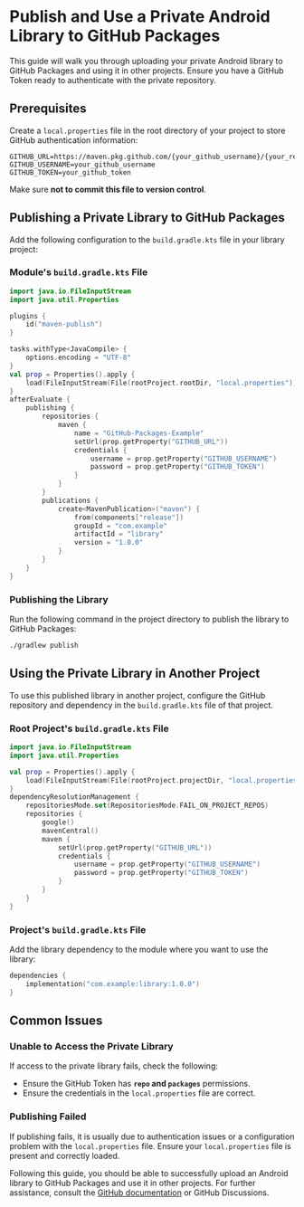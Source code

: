 # Publish and Use a Private Android Library to GitHub Packages

This guide will walk you through uploading your private Android library to GitHub Packages and using it in other projects. Ensure you have a GitHub Token ready to authenticate with the private repository.

## Prerequisites

Create a `local.properties` file in the root directory of your project to store GitHub authentication information:

```properties
GITHUB_URL=https://maven.pkg.github.com/{your_github_username}/{your_repository_name}
GITHUB_USERNAME=your_github_username
GITHUB_TOKEN=your_github_token
```

Make sure **not to commit this file to version control**.

## Publishing a Private Library to GitHub Packages

Add the following configuration to the `build.gradle.kts` file in your library project:

### Module's `build.gradle.kts` File

```kotlin
import java.io.FileInputStream
import java.util.Properties

plugins {
    id("maven-publish")
}

tasks.withType<JavaCompile> {
    options.encoding = "UTF-8"
}
val prop = Properties().apply {
    load(FileInputStream(File(rootProject.rootDir, "local.properties")))
}
afterEvaluate {
    publishing {
        repositories {
            maven {
                name = "GitHub-Packages-Example"
                setUrl(prop.getProperty("GITHUB_URL"))
                credentials {
                    username = prop.getProperty("GITHUB_USERNAME")
                    password = prop.getProperty("GITHUB_TOKEN")
                }
            }
        }
        publications {
            create<MavenPublication>("maven") {
                from(components["release"])
                groupId = "com.example"
                artifactId = "library"
                version = "1.0.0"
            }
        }
    }
}
```

### Publishing the Library

Run the following command in the project directory to publish the library to GitHub Packages:

```bash
./gradlew publish
```

## Using the Private Library in Another Project

To use this published library in another project, configure the GitHub repository and dependency in the `build.gradle.kts` file of that project.

### Root Project's `build.gradle.kts` File

```kotlin
import java.io.FileInputStream
import java.util.Properties

val prop = Properties().apply {
    load(FileInputStream(File(rootProject.projectDir, "local.properties")))
}
dependencyResolutionManagement {
    repositoriesMode.set(RepositoriesMode.FAIL_ON_PROJECT_REPOS)
    repositories {
        google()
        mavenCentral()
        maven {
            setUrl(prop.getProperty("GITHUB_URL"))
            credentials {
                username = prop.getProperty("GITHUB_USERNAME")
                password = prop.getProperty("GITHUB_TOKEN")
            }
        }
    }
}

```

### Project's `build.gradle.kts` File

Add the library dependency to the module where you want to use the library:

```kotlin
dependencies {
    implementation("com.example:library:1.0.0")
}
```

## Common Issues

### Unable to Access the Private Library

If access to the private library fails, check the following:
- Ensure the GitHub Token has **`repo` and `packages`** permissions.
- Ensure the credentials in the `local.properties` file are correct.

### Publishing Failed

If publishing fails, it is usually due to authentication issues or a configuration problem with the `local.properties` file. Ensure your `local.properties` file is present and correctly loaded.

Following this guide, you should be able to successfully upload an Android library to GitHub Packages and use it in other projects. For further assistance, consult the [GitHub documentation](https://docs.github.com/en/packages) or GitHub Discussions.